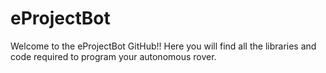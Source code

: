# eProjectBot
Welcome to the eProjectBot GitHub!!
Here you will find all the libraries and code required to program your autonomous rover. 
